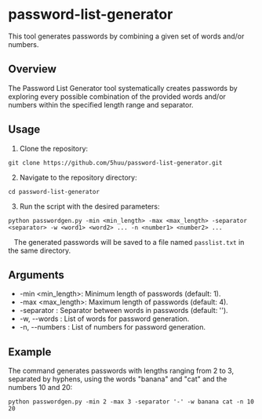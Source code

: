 # password-list-generator

This tool generates passwords by combining a given set of words and/or numbers.

## Overview

The Password List Generator tool systematically creates passwords by exploring every possible combination of the provided words and/or numbers within the specified length range and separator.

## Usage

1. Clone the repository:
```
git clone https://github.com/5huu/password-list-generator.git
```
2. Navigate to the repository directory:
```
cd password-list-generator
```
3. Run the script with the desired parameters:
```
python passwordgen.py -min <min_length> -max <max_length> -separator <separator> -w <word1> <word2> ... -n <number1> <number2> ...
```
&nbsp;&nbsp;&nbsp;The generated passwords will be saved to a file named `passlist.txt` in the same directory.
   
## Arguments

* -min <min_length>: Minimum length of passwords (default: 1).
* -max <max_length>: Maximum length of passwords (default: 4).
* -separator <separator>: Separator between words in passwords (default: '').
* -w, --words <words>: List of words for password generation.
* -n, --numbers <numbers>: List of numbers for password generation.

## Example
The command generates passwords with lengths ranging from 2 to 3, separated by hyphens, using the words "banana" and "cat" and the numbers 10 and 20:
```
python passwordgen.py -min 2 -max 3 -separator '-' -w banana cat -n 10 20
```
